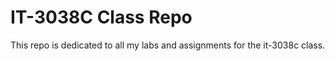 # IT-3038C Class Repo

This repo is dedicated to all my labs and assignments for the it-3038c class.